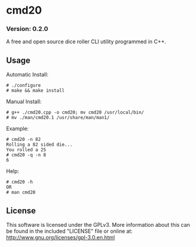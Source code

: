 # cmd20
### Version: 0.2.0

A free and open source dice roller CLI utility programmed in C++.

## Usage
Automatic Install:
```
# ./configure
# make && make install
```

Manual Install:
```
# g++ ./cmd20.cpp -o cmd20; mv cmd20 /usr/local/bin/
# mv ./man/cmd20.1 /usr/share/man/man1/
```

Example:
```
# cmd20 -n 82
Rolling a 82 sided die...
You rolled a 25
# cmd20 -q -n 8
6
```

Help:
```
# cmd20 -h
OR
# man cmd20
```


## License
This software is licensed under the GPLv3. More information about this can be found in the included "LICENSE" file or online at: http://www.gnu.org/licenses/gpl-3.0.en.html



